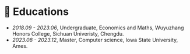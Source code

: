 # 📖 Educations
- *2018.09 - 2023.06*, Undergraduate, Economics and Maths, Wuyuzhang Honors College, Sichuan Univeristy, Chengdu.
- *2023.08 - 2023.12*, Master, Computer science, Iowa State University, Ames.

